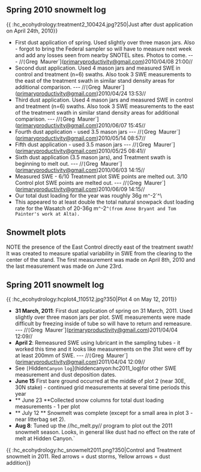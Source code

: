 ## Spring 2010 snowmelt log

{{ :hc\_ecohydrology:treatment2\_100424.jpg?250|Just after dust
application on April 24th, 2010}}

* First dust application of spring. Used slightly over three mason jars. Also - forgot to bring the Federal sampler so will have to measure next week and add any losses seen from nearby SNOTEL sites. Photos to come.  --- //`[`Greg`
`Maurer`](primaryproductivity@gmail.com)2010/04/08 21:00//
* Second dust application. Used 4 mason jars and measured SWE in control and treatment (n=6) swaths. Also took 3 SWE measurements to the east of the treatment swath in similar stand density areas for additional comparison. --- //`[`Greg`
`Maurer`](primaryproductivity@gmail.com)2010/04/24 13:53//
* Third dust application. Used 4 mason jars and measured SWE in control and treatment (n=6) swaths. Also took 3 SWE measurements to the east of the treatment swath in similar stand density areas for additional comparison.  --- //`[`Greg`
`Maurer`](primaryproductivity@gmail.com)2010/06/07 15:45//
* Fourth dust application - used 3.5 mason jars --- //`[`Greg`
`Maurer`](primaryproductivity@gmail.com)2010/05/14 08:57//
* Fifth dust application - used 3.5 mason jars --- //`[`Greg`
`Maurer`](primaryproductivity@gmail.com)2010/05/25 08:41//
* Sixth dust application (3.5 mason jars), and Treatment swath is beginning to melt out. --- //`[`Greg`
`Maurer`](primaryproductivity@gmail.com)2010/06/03 14:15//
* Measured SWE - 6/10 Treatment plot SWE points are melted out. 3/10 Control plot SWE points are melted out. --- //`[`Greg`
`Maurer`](primaryproductivity@gmail.com)2010/06/09 14:15//
* Our total dust loading for the year was roughly 36g m`^`-2`^\
* This appeared to at least double the total natural snowpack dust loading rate for the Wasatch of 20-36g m`^`-2`^(from Anne Bryant and Tom Painter's work at Alta).`

Snowmelt plots
--------------

NOTE the presence of the East Control directly east of the treatment
swath! It was created to measure spatial variability in SWE from the
clearing to the center of the stand. The first measurement was made on
April 8th, 2010 and the last measurement was made on June 23rd.

## Spring 2011 snowmelt log

{{ :hc\_ecohydrology:hcplot4\_110512.jpg?350|Plot 4 on May 12, 2011}}

* **31 March, 2011**: First dust application of spring on 31 March, 2011. Used slightly over three mason jars per plot. SWE measurements were made difficult by freezing inside of tube so will have to return and remeasure.  --- //`[`Greg`
`Maurer`](primaryproductivity@gmail.com)2011/04/04 12:09//
* **April 2**: Remeasured SWE using lubricant in the sampling tubes - it worked this time and it looks like measurements on the 31st were off by at least 200mm of SWE.  --- //`[`Greg`
`Maurer`](primaryproductivity@gmail.com)2011/04/04 12:09//
* See `[`Hidden`Canyon`
`log`](hiddencanyon:hc2011_log)for other SWE measurement and dust deposition dates.
* **June 15** First bare ground occurred  at the middle of plot 2 (near 30E, 30N stake) - continued grid measurements at several time periods this year
* ** June 23 **Collected snow columns for total dust loading measurements - 1 per plot
* ** July 12 ** Snowmelt was complete (except for a small area in plot 3 - near litterbag set 2).
* **Aug 8**: Tuned up the //hc_melt.py// program to plot out the 2011 snowmelt season. Looks, in general like dust had no effect on the rate of melt at Hidden Canyon.`

{{ :hc\_ecohydrology:hc\_snowmelt2011.png?350|Control and Treatment
snowmelt in 2011. Red arrows = dust storms, Yellow arrows = dust
addition}}

